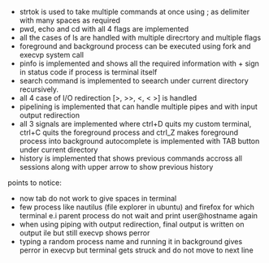 * strtok is used to take multiple commands at once using ; as delimiter with many spaces as required
* pwd, echo and cd with all 4 flags are implemented
* all the cases of ls are handled with multiple direcrtory and multiple flags
* foreground and background process can be executed using fork and execvp system call
* pinfo is implemented and shows all the required information with + sign in status code if process is terminal itself
* search command is implemented to seearch under current directory recursively.
* all 4 case of I/O redirection [>, >>, <, < >] is handled
* pipelining is implemented that can handle multiple pipes and with input output redirection 
* all 3 signals are implemented where ctrl+D quits my custom terminal, ctrl+C quits the foreground process and ctrl_Z makes foreground process into background
autocomplete is implemented with TAB button under current directory 
* history is implemented that shows previous commands accross all sessions along with upper arrow to show previous history

points to notice:
* now tab do not work to give spaces in terminal 
* few process like nautilus (file explorer in ubuntu) and firefox for which terminal e.i parent process do not wait and print user@hostname again
* when using piping with output redirection, final output is written on output ile but still execvp shows perror
* typing a random process name and running it in background gives perror in execvp but terminal gets struck and do not move to next line



